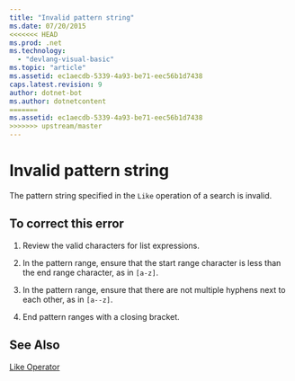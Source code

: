 ```yaml
---
title: "Invalid pattern string"
ms.date: 07/20/2015
<<<<<<< HEAD
ms.prod: .net
ms.technology: 
  - "devlang-visual-basic"
ms.topic: "article"
ms.assetid: ec1aecdb-5339-4a93-be71-eec56b1d7438
caps.latest.revision: 9
author: dotnet-bot
ms.author: dotnetcontent
=======
ms.assetid: ec1aecdb-5339-4a93-be71-eec56b1d7438
>>>>>>> upstream/master
---
```

# Invalid pattern string
The pattern string specified in the `Like` operation of a search is invalid.  
  
## To correct this error  
  
1.  Review the valid characters for list expressions.  
  
2.  In the pattern range, ensure that the start range character is less than the end range character, as in `[a-z]`.  
  
3.  In the pattern range, ensure that there are not multiple hyphens next to each other, as in `[a--z]`.  
  
4.  End pattern ranges with a closing bracket.  
  
## See Also  
 [Like Operator](../../visual-basic/language-reference/operators/like-operator.md)
